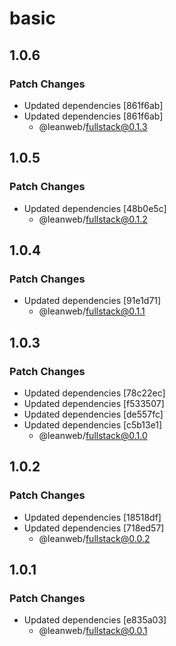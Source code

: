 # basic

## 1.0.6

### Patch Changes

- Updated dependencies [861f6ab]
- Updated dependencies [861f6ab]
  - @leanweb/fullstack@0.1.3

## 1.0.5

### Patch Changes

- Updated dependencies [48b0e5c]
  - @leanweb/fullstack@0.1.2

## 1.0.4

### Patch Changes

- Updated dependencies [91e1d71]
  - @leanweb/fullstack@0.1.1

## 1.0.3

### Patch Changes

- Updated dependencies [78c22ec]
- Updated dependencies [f533507]
- Updated dependencies [de557fc]
- Updated dependencies [c5b13e1]
  - @leanweb/fullstack@0.1.0

## 1.0.2

### Patch Changes

- Updated dependencies [18518df]
- Updated dependencies [718ed57]
  - @leanweb/fullstack@0.0.2

## 1.0.1

### Patch Changes

- Updated dependencies [e835a03]
  - @leanweb/fullstack@0.0.1
